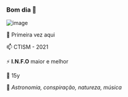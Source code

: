 ### Bom dia 👋

![image](https://user-images.githubusercontent.com/85495959/121888530-80326080-ccee-11eb-95f0-e4f9bd88a373.png)

🌱 Primeira vez aqui

📫 CTISM - 2021

⚡ **I.N.F.O** maior e melhor

💬 15y

💙 *Astronomia, conspiração, natureza, música*





<!--
**nicolegg13/nicolegg13** is a ✨ _special_ ✨ repository because its `README.md` (this file) appears on your GitHub profile.

Here are some ideas to get you started:

- 🔭 I’m currently working on ...
- 🌱 I’m currently learning ...
- 👯 I’m looking to collaborate on ...
- 🤔 I’m looking for help with ...
- 💬 Ask me about ...
- 📫 How to reach me: ...
- 😄 Pronouns: ...
- ⚡ Fun fact: ...
-->
